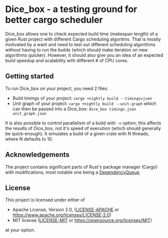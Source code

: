 # Dice_box - a testing ground for better cargo scheduler

Dice_box allows one to check expected build time (makespan length) of a given Rust project with different Cargo scheduling algoritms.
That is mostly motivated by a want and need to test out different scheduling algorithms without having to run the builds (which should make iteration on new algorithms quicker).
However, it should also give you an idea of an expected build speedup and scalability with different # of CPU cores.

## Getting started

To run Dice_box on your project, you need 2 files:
- Build timings of your project: `cargo +nightly build --timings=json`
- Unit graph of your project: `cargo +nightly build --unit-graph`
which can then be passed into a Dice_box:
`dice_box timings.json unit_graph.json`

It is also possible to control parallelism of a build with `-n` option; this affects the results of Dice_box, not it's speed of execution (which should generally be quick-enough). It simulates a build of a given crate with N threads, where N defaults to 10.

## Acknowledgements
The project contains significant parts of Rust's package manager (Cargo) with modifications, most notable one being a [DependencyQueue](https://github.com/rust-lang/cargo/blob/c031b0c69e2ca6202d6f13a04313841553ff42b9/src/cargo/util/dependency_queue.rs).
## License

This project is licensed under either of

 * Apache License, Version 2.0, ([LICENSE-APACHE](LICENSE-APACHE) or
   https://www.apache.org/licenses/LICENSE-2.0)
 * MIT license ([LICENSE-MIT](LICENSE-MIT) or
   https://opensource.org/licenses/MIT)

at your option.
